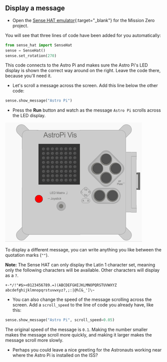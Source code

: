 ## Display a message

+ Open the [Sense HAT emulator](https://trinket.io/mission-zero){:target="_blank"} for the Mission Zero project.

You will see that three lines of code have been added for you automatically:

```python
from sense_hat import SenseHat
sense = SenseHat()
sense.set_rotation(270)
```
This code connects to the Astro Pi and makes sure the Astro Pi's LED display is shown the correct way around on the right. Leave the code there, because you'll need it.

+ Let's scroll a message across the screen. Add this line below the other code:

```python
sense.show_message("Astro Pi")
```

+ Press the **Run** button and watch as the message `Astro Pi` scrolls across the LED display.

![Scrolling message](images/scroll-message.gif)

To display a different message, you can write anything you like between the quotation marks (`""`).

**Note:** The Sense HAT can only display the Latin 1 character set, meaning only the following characters will be available. Other characters will display as a `?`.

```
+-*/!"#$><0123456789.=)(ABCDEFGHIJKLMNOPQRSTUVWXYZ
abcdefghijklmnopqrstuvwxyz?,;:|@%[&_']\~
```

+ You can also change the speed of the message scrolling across the screen. Add a `scroll_speed` to the line of code you already have, like this:

```python
sense.show_message("Astro Pi", scroll_speed=0.05)
```

The original speed of the message is `0.1`. Making the number smaller makes the message scroll more quickly, and making it larger makes the message scroll more slowly.

+ Perhaps you could leave a nice greeting for the Astronauts working near where the Astro Pi is installed on the ISS?
